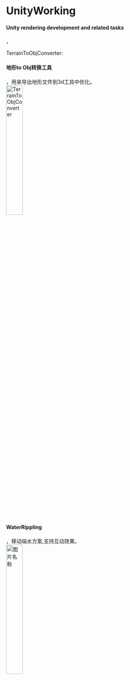 # UnityWorking
<h4>Unity rendering development and related tasks</h4>，

TerrainToObjConverter:
<h4>地形to Obj转换工具</h4>，用来导出地形文件到3d工具中优化。<br>
 <img src="https://github-production-user-asset-6210df.s3.amazonaws.com/62659822/296648449-0fce315e-e04d-4118-90ec-530e8e2bb07f.png" width = "30%" alt="TerrainToObjConverter" align=center />

<h4>WaterRippling</h4>，移动端水方案,支持互动效果。<br>
 <img src="https://github.com/springcell/UnityWorking/assets/62659822/aff398c3-a467-4a8d-ab86-badd0ca95ebc.png" width = "30%" alt="图片名称" align=center />
